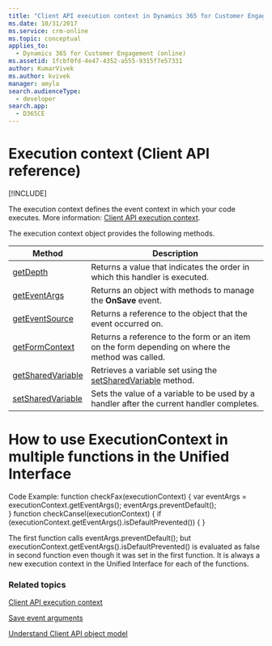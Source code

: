 ```yaml
---
title: "Client API execution context in Dynamics 365 for Customer Engagement| MicrosoftDocs"
ms.date: 10/31/2017
ms.service: crm-online
ms.topic: conceptual
applies_to: 
  - Dynamics 365 for Customer Engagement (online)
ms.assetid: 1fcbf0fd-4e47-4352-a555-9315f7e57331
author: KumarVivek
ms.author: kvivek
manager: amyla
search.audienceType: 
  - developer
search.app: 
  - D365CE
---
```

# Execution context (Client API reference)

[!INCLUDE[](../../../includes/cc_applies_to_update_9_0_0.md)]

The execution context defines the event context in which your code executes. More information: [Client API execution context](../clientapi-execution-context.md).

The execution context object provides the following methods.

|Method |Description |
|---|---|
|[getDepth](executioncontext/getDepth.md)|Returns a value that indicates the order in which this handler is executed.|
|[getEventArgs](executioncontext/getEventArgs.md)|Returns an object with methods to manage the **OnSave** event.|
|[getEventSource](executioncontext/getEventSource.md)|Returns a reference to the object that the event occurred on.|
|[getFormContext](executioncontext/getFormContext.md)|Returns a reference to the form or an item on the form depending on where the method was called.|
|[getSharedVariable](executioncontext/getSharedVariable.md)|Retrieves a variable set using the [setSharedVariable](executioncontext/setSharedVariable.md) method.|
|[setSharedVariable](executioncontext/setSharedVariable.md)|Sets the value of a variable to be used by a handler after the current handler completes.|

# How to use ExecutionContext in multiple functions in the Unified Interface
Code Example:
function checkFax(executionContext) {
          var eventArgs = executionContext.getEventArgs();
        eventArgs.preventDefault();    
}
function checkCansel(executionContext) {
       if (executionContext.getEventArgs().isDefaultPrevented()) {
           }

The first function calls eventArgs.preventDefault(); but executionContext.getEventArgs().isDefaultPrevented() is evaluated as false in second function even though it was set in the first function.  It is always a new execution context in the Unified Interface for each of the functions.


### Related topics

[Client API execution context](../clientapi-execution-context.md)

[Save event arguments](save-event-arguments.md)

[Understand Client API object model](../understand-clientapi-object-model.md) 

